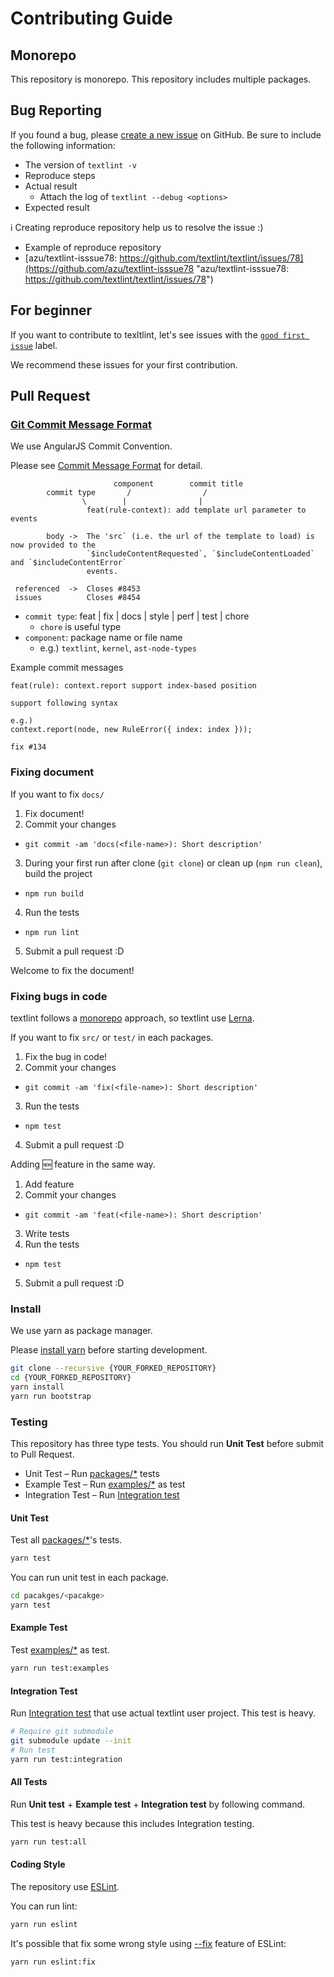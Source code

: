 # Contributing Guide

## Monorepo

This repository is monorepo.
This repository includes multiple packages.

## Bug Reporting

If you found a bug, please [create a new issue](https://github.com/textlint/textlint/issues/new) on GitHub. Be sure to include the following information:

- The version of `textlint -v`
- Reproduce steps
- Actual result
    - Attach the log of `textlint --debug <options>`
- Expected result

:information_source: Creating reproduce repository help us to resolve the issue :)

- Example of reproduce repository
- [azu/textlint-isssue78: https://github.com/textlint/textlint/issues/78](https://github.com/azu/textlint-isssue78 "azu/textlint-isssue78: https://github.com/textlint/textlint/issues/78")

## For beginner

If you want to contribute to texltlint, let's see issues with the [`good first issue`](https://github.com/textlint/textlint/issues?q=is%3Aissue+is%3Aopen+label%3A%22good+first+issue%22) label.

We recommend these issues for your first contribution.

## Pull Request

### [Git Commit Message Format](https://github.com/conventional-changelog/conventional-changelog/tree/master/packages/conventional-changelog-angular  "Commit Message Format")

We use AngularJS Commit Convention.

Please see [Commit Message Format](https://github.com/conventional-changelog/conventional-changelog/tree/master/packages/conventional-changelog-angular  "Commit Message Format") for detail.

```
                       component        commit title
        commit type       /                /      
                \        |                |
                 feat(rule-context): add template url parameter to events

        body ->  The 'src` (i.e. the url of the template to load) is now provided to the
                 `$includeContentRequested`, `$includeContentLoaded` and `$includeContentError`
                 events.

 referenced  ->  Closes #8453
 issues          Closes #8454
```

- `commit type`: feat | fix | docs | style | perf | test | chore
    - `chore` is useful type
- `component`: package name or file name
    - e.g.) `textlint`, `kernel`, `ast-node-types`
    
    
Example commit messages

```
feat(rule): context.report support index-based position

support following syntax

e.g.) 
context.report(node, new RuleError({ index: index }));

fix #134
```


### Fixing document

If you want to fix `docs/`

1. Fix document!
2. Commit your changes
  - `git commit -am 'docs(<file-name>): Short description'`
3. During your first run after clone (`git clone`) or clean up (`npm run clean`), build the project
  - `npm run build`
4. Run the tests
  - `npm run lint`
5. Submit a pull request :D

Welcome to fix the document!

### Fixing bugs in code

textlint follows a [monorepo](https://github.com/babel/babel/blob/master/doc/design/monorepo.md "monorepo") approach, so textlint use [Lerna](https://lernajs.io/ "Lerna").

If you want to fix `src/` or `test/` in each packages.

1. Fix the bug in code!
2. Commit your changes
  - `git commit -am 'fix(<file-name>): Short description'`
3. Run the tests
  - `npm test`
4. Submit a pull request :D

Adding :new: feature in the same way.

1. Add feature
2. Commit your changes
  - `git commit -am 'feat(<file-name>): Short description'`
3. Write tests
4. Run the tests
  - `npm test`
5. Submit a pull request :D

### Install

We use yarn as package manager.

Please [install yarn](https://yarnpkg.com/lang/en/docs/install/) before starting development.

```sh
git clone --recursive {YOUR_FORKED_REPOSITORY}
cd {YOUR_FORKED_REPOSITORY}
yarn install
yarn run bootstrap
```

### Testing

This repository has three type tests.
You should run **Unit Test** before submit to Pull Request.

- Unit Test – Run [packages/*](../packages/) tests
- Example Test – Run [examples/*](../examples/) as test
- Integration Test – Run [Integration test](../test/integration-test)

#### Unit Test

Test all [packages/*](../packages/)'s tests.

```sh
yarn test
```

You can run unit test in each package.

```sh
cd pacakges/<pacakge>
yarn test
```

#### Example Test

Test [examples/*](../examples/) as test.

```sh
yarn run test:examples
```

#### Integration Test

Run [Integration test](../test/integration-test) that use actual textlint user project.
This test is heavy.

```sh
# Require git submodule
git submodule update --init
# Run test
yarn run test:integration
```

#### All Tests

Run **Unit test** + **Example test** + **Integration test** by following command.

This test is heavy because this includes Integration testing.

```sh
yarn run test:all
```

#### Coding Style

The repository use [ESLint](https://eslint.org/ "ESLint").

You can run lint:

```sh
yarn run eslint
```

It's possible that fix some wrong style using [--fix](https://eslint.org/docs/user-guide/command-line-interface#--fix "--fix") feature of ESLint:

```
yarn run eslint:fix
```
